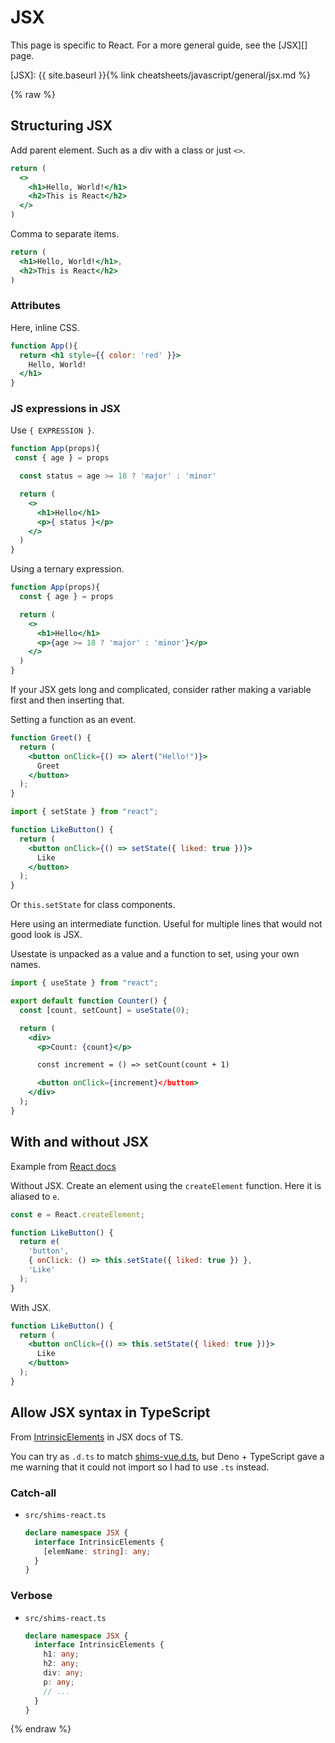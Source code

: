 # JSX

This page is specific to React. For a more general guide, see the [JSX][] page.

[JSX]: {{ site.baseurl }}{% link cheatsheets/javascript/general/jsx.md %}


{% raw %}

## Structuring JSX

Add parent element. Such as a div with a class or just `<>`.

```jsx
return (
  <>
    <h1>Hello, World!</h1>
    <h2>This is React</h2>
  </>
)
```

Comma to separate items.

```jsx
return (
  <h1>Hello, World!</h1>,
  <h2>This is React</h2>
)
```

### Attributes

Here, inline CSS.

```jsx
function App(){
  return <h1 style={{ color: 'red' }}>
    Hello, World!
  </h1>
}
```

### JS expressions in JSX

Use `{ EXPRESSION }`.

```jsx
function App(props){
 const { age } = props

  const status = age >= 18 ? 'major' : 'minor'

  return (
    <>
      <h1>Hello</h1>
      <p>{ status }</p>
    </>
  )
} 
```

Using a ternary expression.

```jsx
function App(props){
  const { age } = props

  return (
    <>
      <h1>Hello</h1>
      <p>{age >= 18 ? 'major' : 'minor'}</p>
    </>
  )
} 
```

If your JSX gets long and complicated, consider rather making a variable first and then inserting that.

Setting a function as an event.

```jsx
function Greet() {
  return (
    <button onClick={() => alert("Hello!")}>
      Greet
    </button>
  );
}
```

```jsx
import { setState } from "react";

function LikeButton() {
  return (
    <button onClick={() => setState({ liked: true })}>
      Like
    </button>
  );
}
```

Or `this.setState` for class components. 

Here using an intermediate function. Useful for multiple lines that would not good look is JSX.

Usestate is unpacked as a value and a function to set, using your own names.

```jsx
import { useState } from "react";

export default function Counter() {
  const [count, setCount] = useState(0);

  return (
    <div>
      <p>Count: {count}</p>

      const increment = () => setCount(count + 1)

      <button onClick={increment}</button>
    </div>
  );
}
```


## With and without JSX

Example from [React docs](https://reactjs.org/docs/add-react-to-a-website.html)

Without JSX. Create an element using the `createElement` function. Here it is aliased to `e`.

```javascript
const e = React.createElement;

function LikeButton() {
  return e(
    'button',
    { onClick: () => this.setState({ liked: true }) },
    'Like'
  );
}
```

With JSX.

```jsx
function LikeButton() {
  return (
    <button onClick={() => this.setState({ liked: true })}>
      Like
    </button>
  );
}
```


## Allow JSX syntax in TypeScript

From [IntrinsicElements](https://www.typescriptlang.org/docs/handbook/jsx.html#intrinsic-elements) in JSX docs of TS.

You can try as `.d.ts` to match [shims-vue.d.ts](https://github.com/MichaelCurrin/vue-typescript-quickstart/blob/master/src/shims-vue.d.ts), but Deno + TypeScript gave a me warning that it could not import so I had to use `.ts` instead.

### Catch-all

- `src/shims-react.ts`
    ```typescript
    declare namespace JSX {
      interface IntrinsicElements {
        [elemName: string]: any;
      }
    }
    ```

### Verbose

- `src/shims-react.ts`
    ```typescript
    declare namespace JSX {
      interface IntrinsicElements {
        h1: any;
        h2: any;
        div: any;
        p: any;
        // ...
      }
    }
    ```

{% endraw %}
